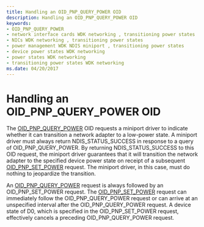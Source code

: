 ```yaml
---
title: Handling an OID_PNP_QUERY_POWER OID
description: Handling an OID_PNP_QUERY_POWER OID
keywords:
- OID_PNP_QUERY_POWER
- network interface cards WDK networking , transitioning power states
- NICs WDK networking , transitioning power states
- power management WDK NDIS miniport , transitioning power states
- device power states WDK networking
- power states WDK networking
- transitioning power states WDK networking
ms.date: 04/20/2017
---
```


# Handling an OID\_PNP\_QUERY\_POWER OID





The [OID\_PNP\_QUERY\_POWER](./oid-pnp-query-power.md) OID requests a miniport driver to indicate whether it can transition a network adapter to a low-power state. A miniport driver must always return NDIS\_STATUS\_SUCCESS in response to a query of OID\_PNP\_QUERY\_POWER. By returning NDIS\_STATUS\_SUCCESS to this OID request, the miniport driver guarantees that it will transition the network adapter to the specified device power state on receipt of a subsequent [OID\_PNP\_SET\_POWER](./oid-pnp-set-power.md) request. The miniport driver, in this case, must do nothing to jeopardize the transition.

An [OID\_PNP\_QUERY\_POWER](./oid-pnp-query-power.md) request is always followed by an OID\_PNP\_SET\_POWER request. The [OID\_PNP\_SET\_POWER](./oid-pnp-set-power.md) request can immediately follow the OID\_PNP\_QUERY\_POWER request or can arrive at an unspecified interval after the OID\_PNP\_QUERY\_POWER request. A device state of D0, which is specified in the OID\_PNP\_SET\_POWER request, effectively cancels a preceding OID\_PNP\_QUERY\_POWER request.

 

